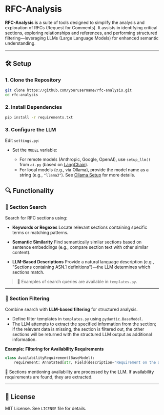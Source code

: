 # RFC-Analysis

**RFC-Analysis** is a suite of tools designed to simplify the analysis and exploration of RFCs (Request for Comments). It assists in identifying critical sections, exploring relationships and references, and performing structured filtering—leveraging LLMs (Large Language Models) for enhanced semantic understanding.

---

## 🛠️ Setup

### 1. Clone the Repository

```bash
git clone https://github.com/yourusername/rfc-analysis.git
cd rfc-analysis
```

### 2. Install Dependencies

```bash
pip install -r requirements.txt
```

### 3. Configure the LLM

Edit `settings.py`:

* Set the `MODEL` variable:

  * For remote models (Anthropic, Google, OpenAI), use `setup_llm()` from `ai.py` (based on [LangChain](https://github.com/langchain-ai/langchain)).
  * For local models (e.g., via Ollama), provide the model name as a string (e.g., `"llama3"`). See [Ollama Setup](#) for more details.


## 🔍 Functionality

### 📑 Section Search

Search for RFC sections using:

* **Keywords or Regexes**
  Locate relevant sections containing specific terms or matching patterns.

* **Semantic Similarity**
  Find semantically similar sections based on sentence embeddings (e.g., compare section text with other similar content).

* **LLM-Based Descriptions**
  Provide a natural language description (e.g., "Sections containing ASN.1 definitions")—the LLM determines which sections match.

> 🧠 Examples of search queries are available in `templates.py`.

---

### 🧮 Section Filtering

Combine search with **LLM-based filtering** for structured analysis.

* Define filter templates in `templates.py` using `pydantic.BaseModel`.
* The LLM attempts to extract the specified information from the section; if the relevant data is missing, the section is filtered out, the other sections will be returned with the structured LLM output as additional information.

**Example: Filtering for Availability Requirements**

```python
class AvailabilityRequirement(BaseModel):
    requirement: Annotated[str, Field(description="Requirement on the availability of a service: bit rates, timeouts, general expectations, error codes")]
```

🔎 Sections mentioning availability are processed by the LLM. If availability requirements are found, they are extracted.

---

## 📄 License

MIT License. See `LICENSE` file for details.


